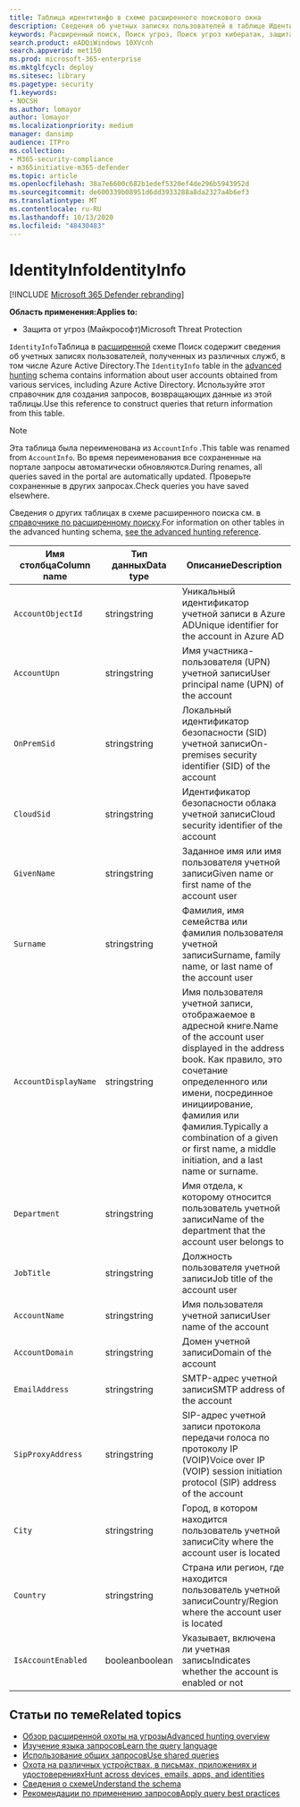 ```yaml
---
title: Таблица идентитинфо в схеме расширенного поискового окна
description: Сведения об учетных записях пользователей в таблице Идентитинфо расширенной схемы подсистемы Поиск
keywords: Расширенный поиск, Поиск угроз, Поиск угроз кибератак, защита от угроз Майкрософт, Microsoft 365, MTP, m365, поиск, запрос, телеметрии, Справка по схеме, Кусто, таблица, столбец, тип данных, описание, Аккаунтинфо, Идентитинфо, учетная запись
search.product: eADQiWindows 10XVcnh
search.appverid: met150
ms.prod: microsoft-365-enterprise
ms.mktglfcycl: deploy
ms.sitesec: library
ms.pagetype: security
f1.keywords:
- NOCSH
ms.author: lomayor
author: lomayor
ms.localizationpriority: medium
manager: dansimp
audience: ITPro
ms.collection:
- M365-security-compliance
- m365initiative-m365-defender
ms.topic: article
ms.openlocfilehash: 38a7e6600c682b1edef5320ef4de296b5943952d
ms.sourcegitcommit: de600339b08951d6dd3933288a8da2327a4b6ef3
ms.translationtype: MT
ms.contentlocale: ru-RU
ms.lasthandoff: 10/13/2020
ms.locfileid: "48430483"
---
```

# <a name="identityinfo"></a><span data-ttu-id="7688d-104">IdentityInfo</span><span class="sxs-lookup"><span data-stu-id="7688d-104">IdentityInfo</span></span>

[!INCLUDE [Microsoft 365 Defender rebranding](../includes/microsoft-defender.md)]


<span data-ttu-id="7688d-105">**Область применения:**</span><span class="sxs-lookup"><span data-stu-id="7688d-105">**Applies to:**</span></span>
- <span data-ttu-id="7688d-106">Защита от угроз (Майкрософт)</span><span class="sxs-lookup"><span data-stu-id="7688d-106">Microsoft Threat Protection</span></span>

<span data-ttu-id="7688d-107">`IdentityInfo`Таблица в [расширенной](advanced-hunting-overview.md) схеме Поиск содержит сведения об учетных записях пользователей, полученных из различных служб, в том числе Azure Active Directory.</span><span class="sxs-lookup"><span data-stu-id="7688d-107">The `IdentityInfo` table in the [advanced hunting](advanced-hunting-overview.md) schema contains information about user accounts obtained from various services, including Azure Active Directory.</span></span> <span data-ttu-id="7688d-108">Используйте этот справочник для создания запросов, возвращающих данные из этой таблицы.</span><span class="sxs-lookup"><span data-stu-id="7688d-108">Use this reference to construct queries that return information from this table.</span></span>

>[!NOTE]
><span data-ttu-id="7688d-109">Эта таблица была переименована из `AccountInfo` .</span><span class="sxs-lookup"><span data-stu-id="7688d-109">This table was renamed from `AccountInfo`.</span></span> <span data-ttu-id="7688d-110">Во время переименования все сохраненные на портале запросы автоматически обновляются.</span><span class="sxs-lookup"><span data-stu-id="7688d-110">During renames, all queries saved in the portal are automatically updated.</span></span> <span data-ttu-id="7688d-111">Проверьте сохраненные в других запросах.</span><span class="sxs-lookup"><span data-stu-id="7688d-111">Check queries you have saved elsewhere.</span></span>

<span data-ttu-id="7688d-112">Сведения о других таблицах в схеме расширенного поиска см. в [справочнике по расширенному поиску](advanced-hunting-schema-tables.md).</span><span class="sxs-lookup"><span data-stu-id="7688d-112">For information on other tables in the advanced hunting schema, [see the advanced hunting reference](advanced-hunting-schema-tables.md).</span></span>

| <span data-ttu-id="7688d-113">Имя столбца</span><span class="sxs-lookup"><span data-stu-id="7688d-113">Column name</span></span> | <span data-ttu-id="7688d-114">Тип данных</span><span class="sxs-lookup"><span data-stu-id="7688d-114">Data type</span></span> | <span data-ttu-id="7688d-115">Описание</span><span class="sxs-lookup"><span data-stu-id="7688d-115">Description</span></span> |
|-------------|-----------|-------------|
| `AccountObjectId` | <span data-ttu-id="7688d-116">string</span><span class="sxs-lookup"><span data-stu-id="7688d-116">string</span></span> | <span data-ttu-id="7688d-117">Уникальный идентификатор учетной записи в Azure AD</span><span class="sxs-lookup"><span data-stu-id="7688d-117">Unique identifier for the account in Azure AD</span></span> |
| `AccountUpn` | <span data-ttu-id="7688d-118">string</span><span class="sxs-lookup"><span data-stu-id="7688d-118">string</span></span> | <span data-ttu-id="7688d-119">Имя участника-пользователя (UPN) учетной записи</span><span class="sxs-lookup"><span data-stu-id="7688d-119">User principal name (UPN) of the account</span></span> |
| `OnPremSid` | <span data-ttu-id="7688d-120">string</span><span class="sxs-lookup"><span data-stu-id="7688d-120">string</span></span> | <span data-ttu-id="7688d-121">Локальный идентификатор безопасности (SID) учетной записи</span><span class="sxs-lookup"><span data-stu-id="7688d-121">On-premises security identifier (SID) of the account</span></span> |
| `CloudSid` | <span data-ttu-id="7688d-122">string</span><span class="sxs-lookup"><span data-stu-id="7688d-122">string</span></span> | <span data-ttu-id="7688d-123">Идентификатор безопасности облака учетной записи</span><span class="sxs-lookup"><span data-stu-id="7688d-123">Cloud security identifier of the account</span></span> |
| `GivenName` | <span data-ttu-id="7688d-124">string</span><span class="sxs-lookup"><span data-stu-id="7688d-124">string</span></span> | <span data-ttu-id="7688d-125">Заданное имя или имя пользователя учетной записи</span><span class="sxs-lookup"><span data-stu-id="7688d-125">Given name or first name of the account user</span></span> |
| `Surname` | <span data-ttu-id="7688d-126">string</span><span class="sxs-lookup"><span data-stu-id="7688d-126">string</span></span> | <span data-ttu-id="7688d-127">Фамилия, имя семейства или фамилия пользователя учетной записи</span><span class="sxs-lookup"><span data-stu-id="7688d-127">Surname, family name, or last name of the account user</span></span> |
| `AccountDisplayName` | <span data-ttu-id="7688d-128">string</span><span class="sxs-lookup"><span data-stu-id="7688d-128">string</span></span> | <span data-ttu-id="7688d-129">Имя пользователя учетной записи, отображаемое в адресной книге.</span><span class="sxs-lookup"><span data-stu-id="7688d-129">Name of the account user displayed in the address book.</span></span> <span data-ttu-id="7688d-130">Как правило, это сочетание определенного или имени, посрединное инициирование, фамилия или фамилия.</span><span class="sxs-lookup"><span data-stu-id="7688d-130">Typically a combination of a given or first name, a middle initiation, and a last name or surname.</span></span> |
| `Department` | <span data-ttu-id="7688d-131">string</span><span class="sxs-lookup"><span data-stu-id="7688d-131">string</span></span> | <span data-ttu-id="7688d-132">Имя отдела, к которому относится пользователь учетной записи</span><span class="sxs-lookup"><span data-stu-id="7688d-132">Name of the department that the account user belongs to</span></span> |
| `JobTitle` | <span data-ttu-id="7688d-133">string</span><span class="sxs-lookup"><span data-stu-id="7688d-133">string</span></span> | <span data-ttu-id="7688d-134">Должность пользователя учетной записи</span><span class="sxs-lookup"><span data-stu-id="7688d-134">Job title of the account user</span></span> |
| `AccountName` | <span data-ttu-id="7688d-135">string</span><span class="sxs-lookup"><span data-stu-id="7688d-135">string</span></span> | <span data-ttu-id="7688d-136">Имя пользователя учетной записи</span><span class="sxs-lookup"><span data-stu-id="7688d-136">User name of the account</span></span> |
| `AccountDomain` | <span data-ttu-id="7688d-137">string</span><span class="sxs-lookup"><span data-stu-id="7688d-137">string</span></span> | <span data-ttu-id="7688d-138">Домен учетной записи</span><span class="sxs-lookup"><span data-stu-id="7688d-138">Domain of the account</span></span> |
| `EmailAddress` | <span data-ttu-id="7688d-139">string</span><span class="sxs-lookup"><span data-stu-id="7688d-139">string</span></span> | <span data-ttu-id="7688d-140">SMTP-адрес учетной записи</span><span class="sxs-lookup"><span data-stu-id="7688d-140">SMTP address of the account</span></span> |
| `SipProxyAddress` | <span data-ttu-id="7688d-141">string</span><span class="sxs-lookup"><span data-stu-id="7688d-141">string</span></span> | <span data-ttu-id="7688d-142">SIP-адрес учетной записи протокола передачи голоса по протоколу IP (VOIP)</span><span class="sxs-lookup"><span data-stu-id="7688d-142">Voice over IP (VOIP) session initiation protocol (SIP) address of the account</span></span> |
| `City` | <span data-ttu-id="7688d-143">string</span><span class="sxs-lookup"><span data-stu-id="7688d-143">string</span></span> | <span data-ttu-id="7688d-144">Город, в котором находится пользователь учетной записи</span><span class="sxs-lookup"><span data-stu-id="7688d-144">City where the account user is located</span></span> |
| `Country` | <span data-ttu-id="7688d-145">string</span><span class="sxs-lookup"><span data-stu-id="7688d-145">string</span></span> | <span data-ttu-id="7688d-146">Страна или регион, где находится пользователь учетной записи</span><span class="sxs-lookup"><span data-stu-id="7688d-146">Country/Region where the account user is located</span></span> |
| `IsAccountEnabled` | <span data-ttu-id="7688d-147">boolean</span><span class="sxs-lookup"><span data-stu-id="7688d-147">boolean</span></span> | <span data-ttu-id="7688d-148">Указывает, включена ли учетная запись</span><span class="sxs-lookup"><span data-stu-id="7688d-148">Indicates whether the account is enabled or not</span></span> |

## <a name="related-topics"></a><span data-ttu-id="7688d-149">Статьи по теме</span><span class="sxs-lookup"><span data-stu-id="7688d-149">Related topics</span></span>
- [<span data-ttu-id="7688d-150">Обзор расширенной охоты на угрозы</span><span class="sxs-lookup"><span data-stu-id="7688d-150">Advanced hunting overview</span></span>](advanced-hunting-overview.md)
- [<span data-ttu-id="7688d-151">Изучение языка запросов</span><span class="sxs-lookup"><span data-stu-id="7688d-151">Learn the query language</span></span>](advanced-hunting-query-language.md)
- [<span data-ttu-id="7688d-152">Использование общих запросов</span><span class="sxs-lookup"><span data-stu-id="7688d-152">Use shared queries</span></span>](advanced-hunting-shared-queries.md)
- [<span data-ttu-id="7688d-153">Охота на различных устройствах, в письмах, приложениях и удостоверениях</span><span class="sxs-lookup"><span data-stu-id="7688d-153">Hunt across devices, emails, apps, and identities</span></span>](advanced-hunting-query-emails-devices.md)
- [<span data-ttu-id="7688d-154">Сведения о схеме</span><span class="sxs-lookup"><span data-stu-id="7688d-154">Understand the schema</span></span>](advanced-hunting-schema-tables.md)
- [<span data-ttu-id="7688d-155">Рекомендации по применению запросов</span><span class="sxs-lookup"><span data-stu-id="7688d-155">Apply query best practices</span></span>](advanced-hunting-best-practices.md)

